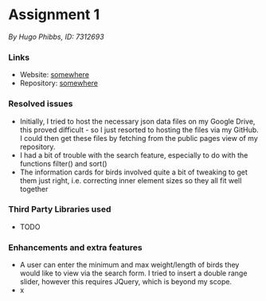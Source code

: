 # Assignment 1

*By Hugo Phibbs, ID: 7312693*

### Links

- Website: [somewhere](google.com)
- Repository: [somewhere](google.com)

### Resolved issues

- Initially, I tried to host the necessary json data files on my Google Drive, this proved difficult - so I just
  resorted to hosting the files via my GitHub. I could then get these files by fetching from the public pages view of my
  repository.
- I had a bit of trouble with the search feature, especially to do with the functions filter() and sort()
- The information cards for birds involved quite a bit of tweaking to get them just right, i.e. correcting inner element
  sizes so they all fit well together

### Third Party Libraries used

- TODO

### Enhancements and extra features

- A user can enter the minimum and max weight/length of birds they would like to view via the search form. I tried to
  insert a double range slider, however this requires JQuery, which is beyond my scope.
- x